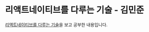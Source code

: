 # 리액트네이티브를 다루는 기술 - 김민준<br>

<a href="https://github.com/velopert/dealing-with-react-native">리액트네이티브를 다루는 기술</a>을 보고 공부한 내용입니다.
